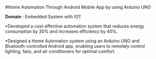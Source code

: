 #Home Automation Through Android Mobile App by using Arduino UNO

**Domain** : Embedded System with IOT
  
   •Developed a cost-effective automation system that reduces energy consumption
    by 30% and increases efficiency by 40%.
    
   •Designed a Home Automation system using an Arduino UNO and Bluetooth-controlled Android app, enabling users to remotely control lighting, fans, and air
   conditioners for optimal comfort.
